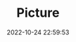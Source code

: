 ---
weight: 1
images:
- /images/edited/21.jpeg
title: Picture
date: 2022-10-24 22:59:53
tags: [luminar neo,work]
---